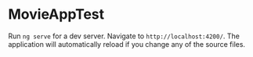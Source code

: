 # MovieAppTest

Run `ng serve` for a dev server. Navigate to `http://localhost:4200/`. The application will automatically reload if you change any of the source files.
